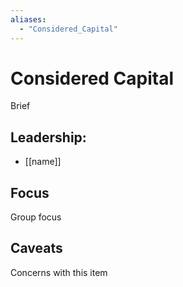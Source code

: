 ```yaml
---
aliases:
  - "Considered_Capital"
---
```

# Considered Capital

Brief

## Leadership:

- [[name]]

## Focus

Group focus

## Caveats 

Concerns with this item